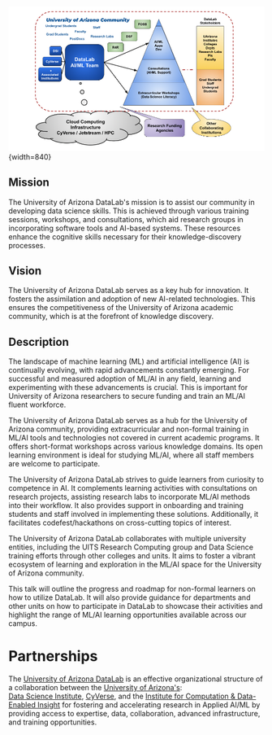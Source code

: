 
![DataLab Ecosystem](images/DataLab_Ecosystem.png){width=840}


## Mission

The University of Arizona DataLab's mission is to assist our community in developing data science skills. This is achieved through various training sessions, workshops, and consultations, which aid research groups in incorporating software tools and AI-based systems. These resources enhance the cognitive skills necessary for their knowledge-discovery processes.


## Vision
The University of Arizona DataLab serves as a key hub for innovation. It fosters the assimilation and adoption of new AI-related technologies. This ensures the competitiveness of the University of Arizona academic community, which is at the forefront of knowledge discovery.

## Description

The landscape of machine learning (ML) and artificial intelligence (AI) is continually evolving, with rapid advancements constantly emerging. For successful and measured adoption of ML/AI in any field, learning and experimenting with these advancements is crucial. This is important for University of Arizona researchers to secure funding and train an ML/AI fluent workforce.

The University of Arizona DataLab serves as a hub for the University of Arizona community, providing extracurricular and non-formal training in ML/AI tools and technologies not covered in current academic programs. It offers short-format workshops across various knowledge domains. Its open learning environment is ideal for studying ML/AI, where all staff members are welcome to participate.

The University of Arizona DataLab strives to guide learners from curiosity to competence in AI. It complements learning activities with consultations on research projects, assisting research labs to incorporate ML/AI methods into their workflow. It also provides support in onboarding and training students and staff involved in implementing these solutions. Additionally, it facilitates codefest/hackathons on cross-cutting topics of interest.

The University of Arizona DataLab collaborates with multiple university entities, including the UITS Research Computing group and Data Science training efforts through other colleges and units. It aims to foster a vibrant ecosystem of learning and exploration in the ML/AI space for the University of Arizona community.

This talk will outline the progress and roadmap for non-formal learners on how to utilize DataLab. It will also provide guidance for departments and other units on how to participate in DataLab to showcase their activities and highlight the range of ML/AI learning opportunities available across our campus.

# Partnerships

The [University of Arizona DataLab](https://www.datascience.arizona.edu/education/uarizona-data-lab) 
is an effective organizational structure of a collaboration between the [University of Arizona's](https://www.arizona.edu/):  
[Data Science Institute](https://www.datascience.arizona.edu/), [CyVerse](https://cyverse.org/), and
the [Institute for Computation & Data-Enabled Insight](https://datainsight.arizona.edu/)
for fostering and accelerating research in Applied AI/ML by providing access to expertise,
data, collaboration, advanced infrastructure, and training opportunities.


